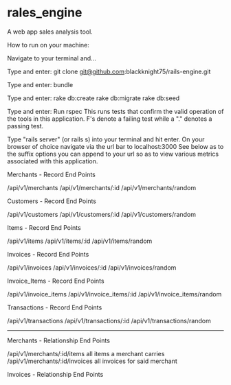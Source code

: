 # rales_engine

A web app sales analysis tool.

How to run on your machine:

Navigate to your terminal and...

Type and enter: git clone git@github.com:blackknight75/rails-engine.git

Type and enter: bundle

Type and enter: rake db:create
                rake db:migrate
                rake db:seed

Type and enter: Run rspec
This runs tests that confirm the valid operation of the tools in this application. F's denote a failing test while a "." denotes a passing test.  

Type "rails server" (or rails s) into your terminal and hit enter. On your browser of choice navigate via the url bar to localhost:3000  See below as to the suffix options you can append to your url so as to view various metrics associated with this application.

Merchants - Record End Points

  /api/v1/merchants
  /api/v1/merchants/:id
  /api/v1/merchants/random

Customers - Record End Points

  /api/v1/customers
  /api/v1/customers/:id
  /api/v1/customers/random

Items - Record End Points

  /api/v1/items
  /api/v1/items/:id
  /api/v1/items/random

Invoices - Record End Points

  /api/v1/invoices
  /api/v1/invoices/:id
  /api/v1/invoices/random

Invoice_Items - Record End Points

  /api/v1/invoice_items
  /api/v1/invoice_items/:id
  /api/v1/invoice_items/random

Transactions - Record End Points

  /api/v1/transactions
  /api/v1/transactions/:id
  /api/v1/transactions/random

--------------------------------------------------------------------------

Merchants - Relationship End Points

  /api/v1/merchants/:id/items all items a merchant carries
  /api/v1/merchants/:id/invoices all invoices for said merchant

Invoices - Relationship End Points
